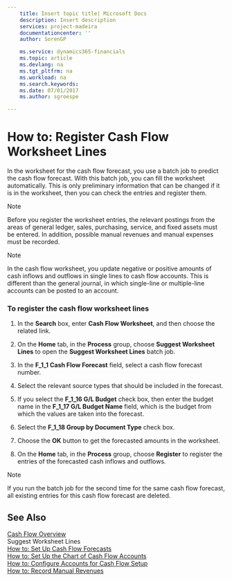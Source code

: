 ```yaml
---
    title: Insert topic title| Microsoft Docs
    description: Insert description
    services: project-madeira
    documentationcenter: ''
    author: SorenGP

    ms.service: dynamics365-financials
    ms.topic: article
    ms.devlang: na
    ms.tgt_pltfrm: na
    ms.workload: na
    ms.search.keywords:
    ms.date: 07/01/2017
    ms.author: sgroespe

---
```

# How to: Register Cash Flow Worksheet Lines
In the worksheet for the cash flow forecast, you use a batch job to predict the cash flow forecast. With this batch job, you can fill the worksheet automatically. This is only preliminary information that can be changed if it is in the worksheet, then you can check the entries and register them.  
  
> [!NOTE]  
>  Before you register the worksheet entries, the relevant postings from the areas of general ledger, sales, purchasing, service, and fixed assets must be entered. In addition, possible manual revenues and manual expenses must be recorded.  
  
> [!NOTE]  
>  In the cash flow worksheet, you update negative or positive amounts of cash inflows and outflows in single lines to cash flow accounts. This is different than the general journal, in which single-line or multiple-line accounts can be posted to an account.  
  
### To register the cash flow worksheet lines  
  
1.  In the **Search** box, enter **Cash Flow Worksheet**, and then choose the related link.  
  
2.  On the **Home** tab, in the **Process** group, choose **Suggest Worksheet Lines** to open the **Suggest Worksheet Lines** batch job.  
  
3.  In the **F_1_1 Cash Flow Forecast** field, select a cash flow forecast number.  
  
4.  Select the relevant source types that should be included in the forecast.  
  
5.  If you select the **F_1_16 G/L Budget** check box, then enter the budget name in the **F_1_17 G/L Budget Name** field, which is the budget from which the values are taken into the forecast.  
  
6.  Select the **F_1_18 Group by Document Type** check box.  
  
7.  Choose the **OK** button to get the forecasted amounts in the worksheet.  
  
8.  On the **Home** tab, in the **Process** group, choose **Register** to register the entries of the forecasted cash inflows and outflows.  
  
> [!NOTE]  
>  If you run the batch job for the second time for the same cash flow forecast, all existing entries for this cash flow forecast are deleted.  
  
## See Also  
 [Cash Flow Overview](../cash-flow-overview.md)   
 Suggest Worksheet Lines   
 [How to: Set Up Cash Flow Forecasts](../how-to-set-up-cash-flow-forecasts.md)   
 [How to: Set Up the Chart of Cash Flow Accounts](../how-to-set-up-the-chart-of-cash-flow-accounts.md)   
 [How to: Configure Accounts for Cash Flow Setup](../how-to-configure-accounts-for-cash-flow-setup.md)   
 [How to: Record Manual Revenues](../how-to-record-manual-revenues.md)